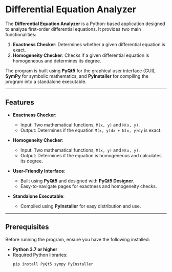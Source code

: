 # Differential Equation Analyzer

The **Differential Equation Analyzer** is a Python-based application designed to analyze first-order differential equations. It provides two main functionalities:
1. **Exactness Checker**: Determines whether a given differential equation is exact.
2. **Homogeneity Checker**: Checks if a given differential equation is homogeneous and determines its degree.

The program is built using **PyQt5** for the graphical user interface (GUI), **SymPy** for symbolic mathematics, and **PyInstaller** for compiling the program into a standalone executable.

---

## Features

- **Exactness Checker**:
  - Input: Two mathematical functions, `M(x, y)` and `N(x, y)`.
  - Output: Determines if the equation `M(x, y)dx + N(x, y)dy` is exact.

- **Homogeneity Checker**:
  - Input: Two mathematical functions, `M(x, y)` and `N(x, y)`.
  - Output: Determines if the equation is homogeneous and calculates its degree.

- **User-Friendly Interface**:
  - Built using **PyQt5** and designed with **PyQt5 Designer**.
  - Easy-to-navigate pages for exactness and homogeneity checks.

- **Standalone Executable**:
  - Compiled using **PyInstaller** for easy distribution and use.

---

## Prerequisites

Before running the program, ensure you have the following installed:

- **Python 3.7 or higher**
- Required Python libraries:
  ```bash
  pip install PyQt5 sympy PyInstaller